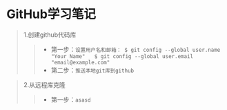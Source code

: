 # GitHub学习笔记
> 1.创建github代码库
>> + 第一步：`设置用户名和邮箱： $ git config --global user.name "Your Name"   $ git config --global user.email "email@example.com"  `
>> + 第二步：`推送本地git库到github`

> 2.从远程库克隆
>> + 第一步：`asasd`
